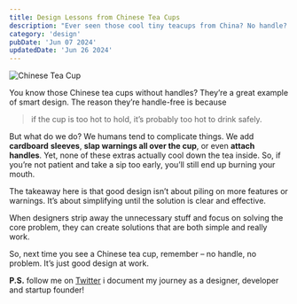 ```yaml
---
title: Design Lessons from Chinese Tea Cups
description: "Ever seen those cool tiny teacups from China? No handle? Don't worry, it's genius! Too hot to hold = too hot to drink. Simple, elegant, makes you wait and appreciate the good stuff."
category: 'design'
pubDate: 'Jun 07 2024'
updatedDate: 'Jun 26 2024'
---
```


![Chinese Tea Cup](https://assets.sanju.sh/thoughts%2Fchinese-tea-cup.png)

You know those Chinese tea cups without handles? They’re a great example of smart design. The reason they’re handle-free is because 

> if the cup is too hot to hold, it’s probably too hot to drink safely.

But what do we do? We humans tend to complicate things. We add **cardboard** **sleeves**, **slap warnings all over the cup**, or even **attach handles**. Yet, none of these extras actually cool down the tea inside. So, if you’re not patient and take a sip too early, you’ll still end up burning your mouth.

The takeaway here is that good design isn’t about piling on more features or warnings. It’s about simplifying until the solution is clear and effective. 

When designers strip away the unnecessary stuff and focus on solving the core problem, they can create solutions that are both simple and really work.

So, next time you see a Chinese tea cup, remember – no handle, no problem. It’s just good design at work.

**P.S.** follow me on [Twitter](https://x.com/spikeysanju) i document my journey as a designer, developer and startup founder!





